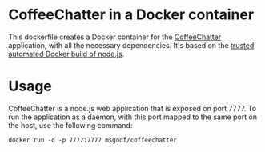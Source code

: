 # CoffeeChatter in a Docker container

This dockerfile creates a Docker container for the [CoffeeChatter](https://github.com/simonlord/coffeechatter) application, with all the necessary dependencies. It's based on the [trusted automated Docker build of node.js](https://github.com/dockerfile/nodejs).

# Usage

CoffeeChatter is a node.js web application that is exposed on port 7777. To run the application as a daemon, with this port mapped to the same port on the host, use the following command:

```
docker run -d -p 7777:7777 msgodf/coffeechatter
```
